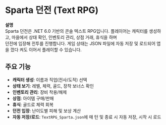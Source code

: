 # Sparta 던전 (Text RPG)

**설명**  
Sparta 던전은 .NET 6.0 기반의 콘솔 텍스트 RPG입니다. 플레이어는 캐릭터를 생성하고, 마을에서 상태 확인, 인벤토리 관리, 상점 거래, 휴식을 하며  
던전에 입장해 전투를 진행합니다. 게임 상태는 JSON 파일에 자동 저장 및 로드되어 앱을 껐다 켜도 이어서 플레이할 수 있습니다.

## 주요 기능

- **캐릭터 생성**: 이름과 직업(전사/도적) 선택
- **상태 보기**: 레벨, 체력, 골드, 장착 보너스 확인
- **인벤토리 관리**: 장비 착용/해제
- **상점**: 아이템 구매/판매
- **휴식**: 골드로 체력 회복
- **던전 입장**: 난이도별 피해 및 보상 계산
- **자동 저장/로드**: `TextRPG_Sparta.json`에 매 턴 및 종료 시 자동 저장, 시작 시 로드
